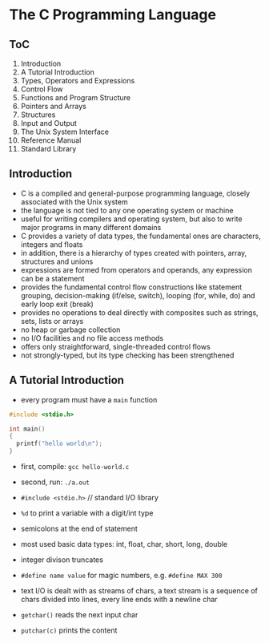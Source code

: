 # The C Programming Language

## ToC

1. Introduction
1. A Tutorial Introduction
1. Types, Operators and Expressions
1. Control Flow
1. Functions and Program Structure
1. Pointers and Arrays
1. Structures
1. Input and Output
1. The Unix System Interface
1. Reference Manual
1. Standard Library

## Introduction

- C is a compiled and general-purpose programming language, closely associated with the Unix system
- the language is not tied to any one operating system or machine
- useful for writing compilers and operating system, but also to write major programs in many different domains
- C provides a variety of data types, the fundamental ones are characters, integers and floats
- in addition, there is a hierarchy of types created with pointers, array, structures and unions
- expressions are formed from operators and operands, any expression can be a statement
- provides the fundamental control flow constructions like statement grouping, decision-making (if/else, switch), looping (for, while, do) and early loop exit (break)
- provides no operations to deal directly with composites such as strings, sets, lists or arrays
- no heap or garbage collection
- no I/O facilities and no file access methods
- offers only straightforward, single-threaded control flows
- not strongly-typed, but its type checking has been strengthened

## A Tutorial Introduction

- every program must have a `main` function

```c
#include <stdio.h>

int main()
{
  printf("hello world\n");
}
```

- first, compile: `gcc hello-world.c`
- second, run: `./a.out`

- `#include <stdio.h>` // standard I/O library
- `%d` to print a variable with a digit/int type
- semicolons at the end of statement
- most used basic data types: int, float, char, short, long, double
- integer divison truncates
- `#define name value` for magic numbers, e.g. `#define MAX 300`
- text I/O is dealt with as streams of chars, a text stream is a sequence of chars divided into lines, every line ends with a newline char
- `getchar()` reads the next input char
- `putchar(c)` prints the content

